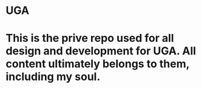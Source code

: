 # UGA

# This is the prive repo used for all design and development for UGA.  All content ultimately belongs to them, including my soul.
